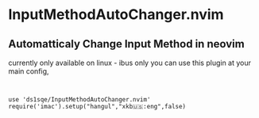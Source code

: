 # InputMethodAutoChanger.nvim
## Automatticaly Change Input Method in neovim

currently only available on linux - ibus only
you can use this plugin at your main config,
<code >

  use 'ds1sqe/InputMethodAutoChanger.nvim'
  require('imac').setup("hangul","xkb:us::eng",false)
</code>
